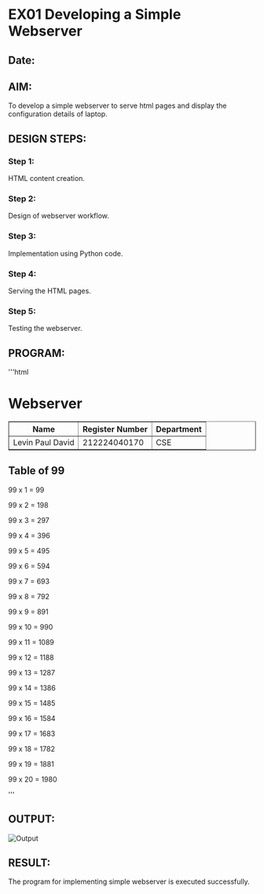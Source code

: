  
# EX01 Developing a Simple Webserver
## Date:

## AIM:
To develop a simple webserver to serve html pages and display the configuration details of laptop.

## DESIGN STEPS:
### Step 1: 
HTML content creation.

### Step 2:
Design of webserver workflow.

### Step 3:
Implementation using Python code.

### Step 4:
Serving the HTML pages.

### Step 5:
Testing the webserver.

## PROGRAM:
'''html
<!DOCTYPE html>
<html lang="en">
<head>
    <meta charset="UTF-8">
    <meta name="viewport" content="width=device-width, initial-scale=1.0">
    <title>Tables of 99</title>
</head>
<body>
    <h1>Webserver</h1>
    <table border = "1">
    <tr>
        <th>Name</th>
        <th>Register Number</th>
        <th>Department</th>
    </tr>
    <tr>
        <td>Levin Paul David</td>
        <td>212224040170</td>
        <td>CSE</td>
    </tr>
    </table>
    <h2>Table of 99</h2>
    <p>99 x 1 = 99</p>
    <p>99 x 2 = 198</p>
    <p>99 x 3 = 297</p>
    <p>99 x 4 = 396</p>
    <p>99 x 5 = 495</p>
    <p>99 x 6 = 594</p>
    <p>99 x 7 = 693</p>
    <p>99 x 8 = 792</p>
    <p>99 x 9 = 891</p>
    <p>99 x 10 = 990</p>
    <p>99 x 11 = 1089</p>
    <p>99 x 12 = 1188</p>
    <p>99 x 13 = 1287</p>
    <p>99 x 14 = 1386</p>
    <p>99 x 15 = 1485</p>
    <p>99 x 16 = 1584</p>
    <p>99 x 17 = 1683</p>
    <p>99 x 18 = 1782</p>
    <p>99 x 19 = 1881</p>
    <p>99 x 20 = 1980</p>

</body>
</html>
'''


## OUTPUT:
![Output]('C:\Users\admin\Downloads\simple-webserver\static')


## RESULT:
The program for implementing simple webserver is executed successfully.
